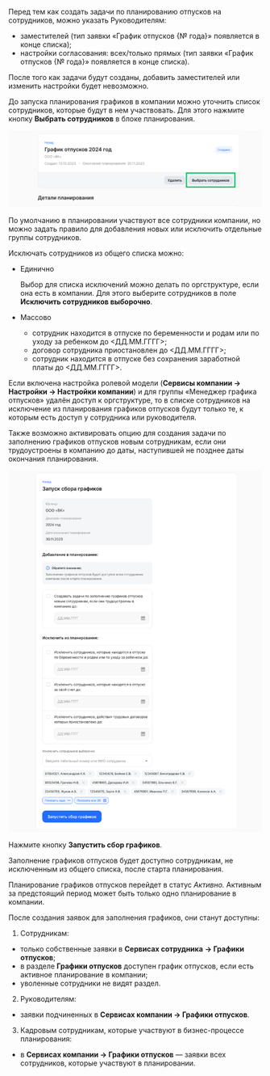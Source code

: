 Перед тем как создать задачи по планированию отпусков на сотрудников, можно указать Руководителям:

- заместителей (тип заявки «График отпусков {№ года}» появляется в конце списка);
- настройки согласования: всех/только прямых  (тип заявки «График отпусков {№ года}» появляется в конце списка).

<warn>
После того как задачи будут созданы, добавить заместителей или изменить настройки будет невозможно.
</warn>

До запуска планирования графиков в компании можно уточнить список сотрудников, которые будут в нем участвовать. Для этого нажмите кнопку **Выбрать сотрудников** в блоке планирования.

![](./assets/11.png)

По умолчанию в планировании участвуют все сотрудники компании, но можно задать правило для добавления новых или исключить отдельные группы сотрудников. 

Исключать сотрудников из общего списка можно:

- Единично
  
  Выбор для списка исключений можно делать по оргструктуре, если она есть в компании. Для этого выберите сотрудников в поле **Исключить сотрудников выборочно**.
- Массово
  - сотрудник находится в отпуске по беременности и родам или по уходу за ребенком до <ДД.ММ.ГГГГ>;
  - договор сотрудника приостановлен до <ДД.ММ.ГГГГ>;
  - сотрудник находится в отпуске без сохранения заработной платы до <ДД.ММ.ГГГГ>.

<warn>

Если включена настройка ролевой модели (**Сервисы компании → Настройки → Настройки компании**) и для группы «Менеджер графика отпусков» удалён доступ к оргструктуре, то в списке сотрудников на исключение из планирования графиков отпусков будут только те, к которым есть доступ у сотрудника или руководителя.

</warn>

Также возможно активировать опцию для создания задачи по заполнению графиков отпусков новым сотрудникам, если они трудоустроены в компанию до даты, наступившей не позднее даты окончания планирования.

![](./assets/12.png)

Нажмите кнопку **Запустить сбор графиков**. 

Заполнение графиков отпусков будет доступно сотрудникам, не исключенным из общего списка, после старта планирования.

Планирование графиков отпусков перейдет в статус *Активно.* Активным за предстоящий период может быть только одно планирование в компании.

После создания заявок для заполнения графиков, они станут доступны:

1. Сотрудникам:
- только собственные заявки в **Сервисах сотрудника** **→ Графики отпусков**;
- в разделе **Графики отпусков** доступен график отпусков, если есть активное планирование в компании;
- уволенные сотрудники не видят раздел. 
2. Руководителям:
- заявки подчиненных в **Сервисах компании → Графики отпусков**.
3. Кадровым сотрудникам, которые участвуют в бизнес-процессе планирования:
- в **Сервисах компании → Графики отпусков** — заявки всех сотрудников, которые участвуют в планировании.